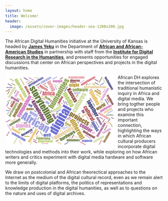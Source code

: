 ```yaml
---
layout: home
title: Welcome!
header:
  image: /assets/cover-images/header-sea-1280x200.jpg
---
```



The African Digital Humanities initiative at the University of Kansas is headed by **[James Yeku](https://afs.ku.edu/james-yeku)** in the Department of **[African and African-American Studies](https://afs.ku.edu/)** in partnership with staff from the **[Institute for Digital Research in the Humanities](http://idrh.ku.edu)**, and presents opportunities for engaged discussions that center on African perspectives and projects in the digital humanities. 

<img align="left" style="padding-right:10px" src="assets/img/word-cloud.png" alt="About page photo" width="350">

African DH explores the intersection of traditional humanistic inquiry in Africa and digital media. We bring togther people and projects who examine this important connection, highlighting the ways in which African cultural producers incorporate digital technologies and methods into their work, while exploring on how African writers and critics experiment with digital media hardware and software more generally.

We draw on postcolonial and African theorectical approaches to the Internet as the medium of the digital cultural record, even as we remain alert to the limits of digital platforms, the politics of representations and knowledge production in the digital humanities, as well as to questions on the nature and uses of digital archives.
